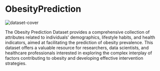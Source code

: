# ObesityPrediction

![dataset-cover](https://github.com/ShubhamPandeyHO/ObesityPrediction/assets/122806275/990a5adc-045b-4e46-a5f3-e9ea5111fbe5)

The Obesity Prediction Dataset provides a comprehensive collection of attributes related to individuals' demographics, lifestyle habits, and health indicators, aimed at facilitating the prediction of obesity prevalence. This dataset offers a valuable resource for researchers, data scientists, and healthcare professionals interested in exploring the complex interplay of factors contributing to obesity and developing effective intervention strategies.
